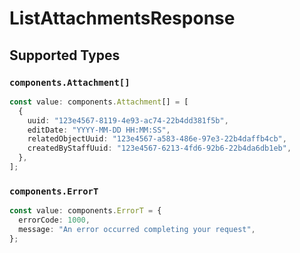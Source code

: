 # ListAttachmentsResponse


## Supported Types

### `components.Attachment[]`

```typescript
const value: components.Attachment[] = [
  {
    uuid: "123e4567-8119-4e93-ac74-22b4dd381f5b",
    editDate: "YYYY-MM-DD HH:MM:SS",
    relatedObjectUuid: "123e4567-a583-486e-97e3-22b4daffb4cb",
    createdByStaffUuid: "123e4567-6213-4fd6-92b6-22b4da6db1eb",
  },
];
```

### `components.ErrorT`

```typescript
const value: components.ErrorT = {
  errorCode: 1000,
  message: "An error occurred completing your request",
};
```

